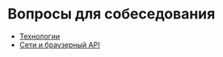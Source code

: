 # Вопросы для собеседования

- [Технологии](technology/index.md)
- [Сети и браузерный API](networks-and-browser-api/index.md)

